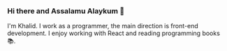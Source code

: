 ### Hi there and Assalamu Alaykum 👋

I'm Khalid. I work as a programmer, the main direction is front-end development. I enjoy working with React and reading programming books📚.
